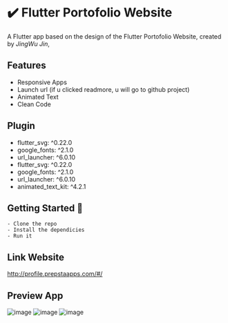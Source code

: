 # ✔️ Flutter Portofolio Website

A Flutter app based on the design of the Flutter Portofolio Website, created by *JingWu Jin*,

## Features
- Responsive Apps
- Launch url (if u clicked readmore, u will go to github project)
- Animated Text
- Clean Code

## Plugin
- flutter_svg: ^0.22.0
- google_fonts: ^2.1.0
- url_launcher: ^6.0.10
- flutter_svg: ^0.22.0
- google_fonts: ^2.1.0
- url_launcher: ^6.0.10
- animated_text_kit: ^4.2.1


## Getting Started 🚀

```shell
- Clone the repo
- Install the dependicies
- Run it
```

## Link Website
http://profile.prepstaapps.com/#/

## Preview App
![image](https://i.ibb.co/wNd34fz/Screen-Shot-2022-02-19-at-1-06-30-AM.png)
![image](https://i.ibb.co/KGbqZd4/Screen-Shot-2022-02-19-at-1-06-43-AM.png)
![image](https://i.ibb.co/T2TzFBB/Screen-Shot-2022-02-19-at-1-06-59-AM.png)
